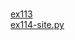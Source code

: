 #  
<a href='https://gabrielryanft.github.io/learning/cursoemvideo/python/exerciciospython/aula23 funcoes locais/ex113/' target='_blank' rel='next'>ex113</a><br/>
<a href='https://gabrielryanft.github.io/learning/cursoemvideo/python/exerciciospython/aula23 funcoes locais/ex114-site.py' target='_blank' rel='next'>ex114-site.py</a><br/>
